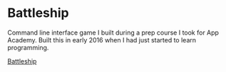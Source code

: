 # Battleship

Command line interface game I built during a prep course I took for App Academy.
Built this in early 2016 when I had just started to learn programming.

[Battleship][wiki-battleship]

[wiki-battleship]: http://en.wikipedia.org/wiki/Battleship_%28game%29
